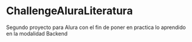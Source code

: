 # ChallengeAluraLiteratura
Segundo proyecto para Alura con el fin de poner en practica lo aprendido en la modalidad Backend 
